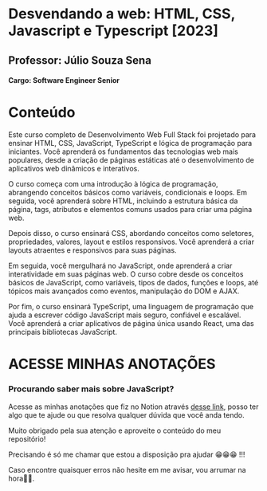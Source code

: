 # Desvendando a web: HTML, CSS, Javascript e Typescript [2023]
## Professor: Júlio Souza Sena
#### Cargo: Software Engineer Senior
# Conteúdo
Este curso completo de Desenvolvimento Web Full Stack foi projetado para ensinar HTML, CSS, JavaScript, TypeScript e lógica de programação para iniciantes.
Você aprenderá os fundamentos das tecnologias web mais populares, desde a criação de páginas estáticas até o desenvolvimento de aplicativos web dinâmicos e interativos.

O curso começa com uma introdução à lógica de programação, abrangendo conceitos básicos como variáveis, condicionais e loops. 
Em seguida, você aprenderá sobre HTML, incluindo a estrutura básica da página, tags, atributos e elementos comuns usados para criar uma página web.

Depois disso, o curso ensinará CSS, abordando conceitos como seletores, propriedades, valores, layout e estilos responsivos. 
Você aprenderá a criar layouts atraentes e responsivos para suas páginas.

Em seguida, você mergulhará no JavaScript, onde aprenderá a criar interatividade em suas páginas web. 
O curso cobre desde os conceitos básicos de JavaScript, como variáveis, tipos de dados, funções e loops, até tópicos mais avançados como eventos, manipulação do DOM e AJAX.

Por fim, o curso ensinará TypeScript, uma linguagem de programação que ajuda a escrever código JavaScript mais seguro, confiável e escalável. 
Você aprenderá a criar aplicativos de página única usando React, uma das principais bibliotecas JavaScript.

# ACESSE MINHAS ANOTAÇÕES
### Procurando saber mais sobre JavaScript?
Acesse as minhas anotações que fiz no Notion através [desse link](https://coral-address-f67.notion.site/Java-Script-4c7d2a82580b4952ab9f79fea7f1c3df?pvs=4), posso ter
algo que te ajude ou que resolva qualquer dúvida que você anda tendo.

Muito obrigado pela sua atenção e aproveite o conteúdo do meu repositório!

Precisando é só me chamar que estou a disposição pra ajudar 😁😁😁 !!!

Caso encontre quaisquer erros não hesite em me avisar, vou arrumar na hora💪😠.
